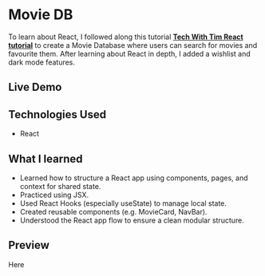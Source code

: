 # Movie DB

To learn about React, I followed along this tutorial [**Tech With Tim React tutorial**](https://www.youtube.com/watch?v=G6D9cBaLViA&t=1201s) to create a Movie Database where users can search for movies and favourite them. After learning about React in depth, I added a wishlist and dark mode features.

## Live Demo

## Technologies Used

- React

## What I learned 

- Learned how to structure a React app using components, pages, and context for shared state.
- Practiced using JSX.
- Used React Hooks (especially useState) to manage local state.
- Created reusable components (e.g. MovieCard, NavBar).
- Understood the React app flow to ensure a clean modular structure.

## Preview

Here